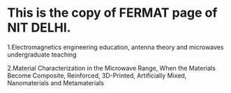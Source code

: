 # This is the copy of FERMAT page of NIT DELHI.
<p>1.Electromagnetics engineering education, antenna theory and microwaves undergraduate teaching</p>
<p>2.Material Characterization in the Microwave Range, When the Materials Become Composite, Reinforced, 3D-Printed, Artificially Mixed, Nanomaterials and Metamaterials</p>